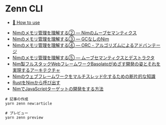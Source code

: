 # Zenn CLI

* [📘 How to use](https://zenn.dev/zenn/articles/zenn-cli-guide)

- [Nimのメモリ管理を理解する② ― Nimのムーブセマンティクス](./articles/af2b2b9f8fd890.md)
- [Nimのメモリ管理を理解する③ ― GCなしのNim](./articles/0dcbc08aed1a25.md)
- [Nimのメモリ管理を理解する④ ― ORC - アルゴリズムによるアドバンテージ](./articles//efffa86d9177b1.md)
- [Nimのメモリ管理を理解する⑤ ― ムーブセマンティクスとデストラクタ](./articles/92bdd7afe1fc29.md)
- [Nim製フルスタックWebフレームワークBasolatoがめざす開発の姿とそれを実現するアーキテクチャ](./articles/0e2dca3e13fcf5.md)
- [Nimのウェブフレームワークをマルチスレッド化するための断片的な知識](./articles/354a8873832a12.md)
- [RustをNimから呼び出す](./articles/3db2134ff88763.md)
- [NimでJavaScriptターゲットの開発をする方法](./articles/d935a9205edf55.md)

```
# 記事の作成
yarn zenn new:article

# プレビュー
yarn zenn preview
```

